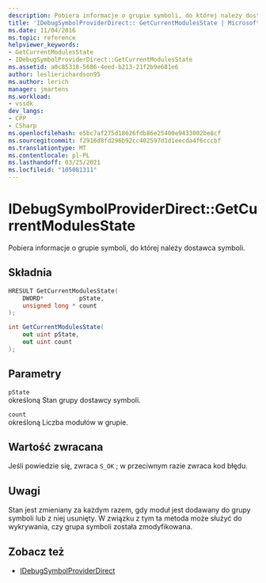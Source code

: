 ```yaml
---
description: Pobiera informacje o grupie symboli, do której należy dostawca symboli.
title: 'IDebugSymbolProviderDirect:: GetCurrentModulesState | Microsoft Docs'
ms.date: 11/04/2016
ms.topic: reference
helpviewer_keywords:
- GetCurrentModulesState
- IDebugSymbolProviderDirect::GetCurrentModulesState
ms.assetid: a0c85318-5686-4eed-b213-21f2b9e681e6
author: leslierichardson95
ms.author: lerich
manager: jmartens
ms.workload:
- vssdk
dev_langs:
- CPP
- CSharp
ms.openlocfilehash: e5bc7af275d18626fdb86e25400e9433002be8cf
ms.sourcegitcommit: f2916d8fd296b92cc402597d1d1eecda4f6cccbf
ms.translationtype: MT
ms.contentlocale: pl-PL
ms.lasthandoff: 03/25/2021
ms.locfileid: "105081311"
---
```

# <a name="idebugsymbolproviderdirectgetcurrentmodulesstate"></a>IDebugSymbolProviderDirect::GetCurrentModulesState
Pobiera informacje o grupie symboli, do której należy dostawca symboli.

## <a name="syntax"></a>Składnia

```cpp
HRESULT GetCurrentModulesState(
    DWORD*          pState,
    unsigned long * count
);
```

```csharp
int GetCurrentModulesState(
    out uint pState,
    out uint count
);
```

## <a name="parameters"></a>Parametry
`pState`\
określoną Stan grupy dostawcy symboli.

`count`\
określoną Liczba modułów w grupie.

## <a name="return-value"></a>Wartość zwracana
 Jeśli powiedzie się, zwraca `S_OK` ; w przeciwnym razie zwraca kod błędu.

## <a name="remarks"></a>Uwagi
 Stan jest zmieniany za każdym razem, gdy moduł jest dodawany do grupy symboli lub z niej usunięty. W związku z tym ta metoda może służyć do wykrywania, czy grupa symboli została zmodyfikowana.

## <a name="see-also"></a>Zobacz też
- [IDebugSymbolProviderDirect](../../../extensibility/debugger/reference/idebugsymbolproviderdirect.md)
